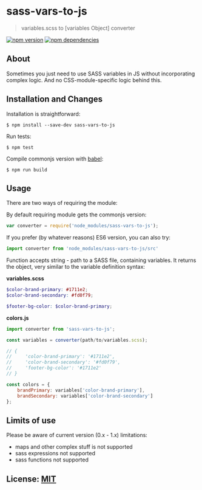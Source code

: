# sass-vars-to-js

> variables.scss to [variables Object] converter

[![npm version](https://badge.fury.io/js/sass-vars-to-js.svg)](https://badge.fury.io/js/sass-vars-to-js) [![npm dependencies](https://david-dm.org/stewiekillsloiss/sass-vars-to-js.svg)](https://david-dm.org/stewiekillsloiss/sass-vars-to-js)

## About

Sometimes you just need to use SASS variables in JS without incorporating complex logic.
And no CSS-module-specific logic behind this.


## Installation and Changes

Installation is straightforward:
```
$ npm install --save-dev sass-vars-to-js
```

Run tests:
```
$ npm test
```

Compile commonjs version with [babel](https://babeljs.io/):
```
$ npm run build
```


## Usage

There are two ways of requiring the module:

By default requiring module gets the commonjs version:
```js
var converter = require('node_modules/sass-vars-to-js');
```

If you prefer (by whatever reasons) ES6 version, you can also try:
```js
import converter from 'node_modules/sass-vars-to-js/src'
```

Function accepts string - path to a SASS file, containing variables.
It returns the object, very similar to the variable definition syntax:

**variables.scss**
```scss
$color-brand-primary: #1711e2;
$color-brand-secondary: #fd0f79;

$footer-bg-color: $color-brand-primary;
```

**colors.js**
```js
import converter from 'sass-vars-to-js';

const variables = converter(path/to/variables.scss);

// {
//     'color-brand-primary': '#1711e2',
//     'color-brand-secondary': '#fd0f79',
//     'footer-bg-color': '#1711e2'
// }

const colors = {
    brandPrimary: variables['color-brand-primary'],
    brandSecondary: variables['color-brand-secondary']
};
```


## Limits of use

Please be aware of current version (0.x - 1.x) limitations:

- maps and other complex stuff is not supported
- sass expressions not supported
- sass functions not supported


## License: [MIT](LICENSE)

